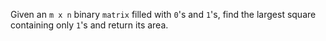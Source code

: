 Given an `m x n` binary `matrix` filled with `0`'s and `1`'s, find the largest square containing only `1`'s and return its area.